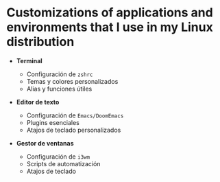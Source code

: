 # Customizations of applications and environments that I use in my Linux distribution

- **Terminal**
  - Configuración de `zshrc`
  - Temas y colores personalizados
  - Alias y funciones útiles

- **Editor de texto**
  - Configuración de `Emacs/DoomEmacs`
  - Plugins esenciales
  - Atajos de teclado personalizados

- **Gestor de ventanas**
  - Configuración de `i3wm`
  - Scripts de automatización
  - Atajos de teclado
